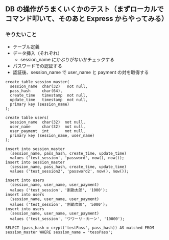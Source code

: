 ## DB の操作がうまくいくかのテスト（まずローカルでコマンド叩いて、そのあと Express からやってみる）

### やりたいこと

- テーブル定義
- データ挿入（それぞれ）
  - session_name にかぶりがないかチェックする
- パスワードでの認証する
- 認証後、session_name で user_name と payment の対を取得する

```
create table session_master(
  session_name  char(32)   not null,
  pass_hash     char(64),
  create_time   timestamp  not null,
  update_time   timestamp  not null,
  primary key (session_name)
);
```

```
create table users(
  session_name  char(32)  not null,
  user_name     char(32)  not null,
  user_payment  int       not null,
  primary key (session_name, user_name)
);
```

```
insert into session_master
  (session_name, pass_hash, create_time, update_time)
  values ('test_session', 'password', now(), now());
insert into session_master
  (session_name, pass_hash, create_time, update_time)
  values ('test_session2', 'password2', now(), now());
```

```
insert into users
  (session_name, user_name, user_payment)
  values ('test_session', '割勘太郎', '1000');
insert into users
  (session_name, user_name, user_payment)
  values ('test_session', '割勘次郎', '5000');
insert into users
  (session_name, user_name, user_payment)
  values ('test_session', 'ワワーリ・カーン', '10000');
```

```
SELECT (pass_hash = crypt('testPass', pass_hash)) AS matched FROM session_master WHERE session_name = 'tessPass';
```